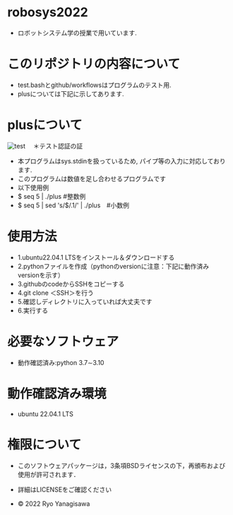 # robosys2022

 * ロボットシステム学の授業で用いています.

# このリポジトリの内容について

 * test.bashとgithub/workflowsはプログラムのテスト用.
 * plusについては下記に示してあります. 

# plusについて
![test](https://github.com/ryo0806/robosys2022/actions/workflows/test.yml/badge.svg) 　＊テスト認証の証

 * 本プログラムはsys.stdinを扱っているため, パイプ等の入力に対応しております.
 * このプログラムは数値を足し合わせるプログラムです 
 * 以下使用例
 * $ seq 5 | ./plus  #整数例
 * $ seq 5 | sed 's/$/.1/' | ./plus　#小数例
  

# 使用方法

 * 1.ubuntu22.04.1 LTSをインストール＆ダウンロードする
 * 2.pythonファイルを作成（pythonのversionに注意：下記に動作済みversionを示す）
 * 3.githubのcodeからSSHをコピーする
 * 4.git clone ＜SSH＞を行う
 * 5.確認しディレクトリに入っていれば大丈夫です
 * 6.実行する 

# 必要なソフトウェア
 * 動作確認済み:python 3.7∼3.10

# 動作確認済み環境
 * ubuntu 22.04.1 LTS 

# 権限について 
  * このソフトウェアパッケージは，3条項BSDライセンスの下，再頒布および使用が許可されます．
  * 詳細はLICENSEをご確認ください

  * © 2022 Ryo Yanagisawa


